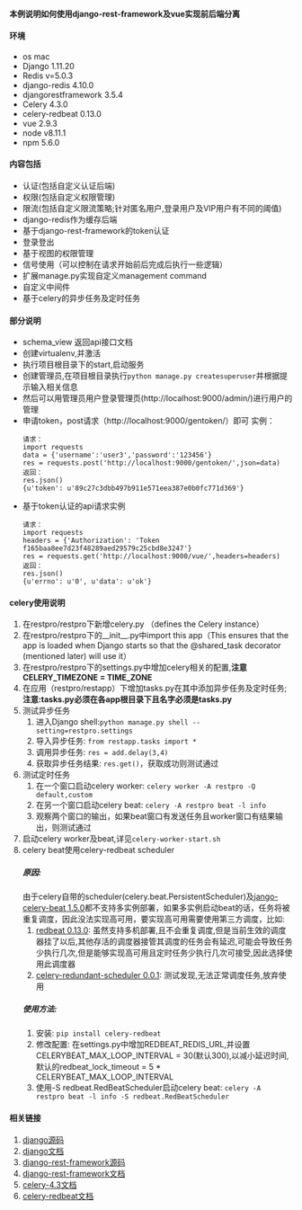 #### 本例说明如何使用django-rest-framework及vue实现前后端分离
#### 环境
* os mac
* Django 1.11.20
* Redis v=5.0.3
* django-redis 4.10.0
* djangorestframework 3.5.4
* Celery 4.3.0
* celery-redbeat 0.13.0
* vue 2.9.3
* node v8.11.1
* npm 5.6.0
#### 内容包括
* 认证(包括自定义认证后端)
* 权限(包括自定义权限管理)
* 限流(包括自定义限流策略;针对匿名用户,登录用户及VIP用户有不同的阈值)
* django-redis作为缓存后端
* 基于django-rest-framework的token认证
* 登录登出
* 基于视图的权限管理
* 信号使用（可以控制在请求开始前后完成后执行一些逻辑）
* 扩展manage.py实现自定义management command
* 自定义中间件
* 基于celery的异步任务及定时任务
#### 部分说明
* schema_view 返回api接口文档
* 创建virtualenv,并激活
* 执行项目根目录下的start,启动服务
* 创建管理员,在项目根目录执行`python manage.py createsuperuser`并根据提示输入相关信息
* 然后可以用管理员用户登录管理页(http://localhost:9000/admin/)进行用户的管理
* 申请token，post请求（http://localhost:9000/gentoken/）即可
    实例：
    ```
    请求：
    import requests
    data = {'username':'user3','password':'123456'}
    res = requests.post('http://localhost:9000/gentoken/',json=data)
    返回：
    res.json()
    {u'token': u'89c27c3dbb497b911e571eea387e0b0fc771d369'}
    ```
* 基于token认证的api请求实例
    ```
    请求：
    import requests
    headers = {'Authorization': 'Token f165baa8ee7d23f48289aed29579c25cbd8e3247'}
    res = requests.get('http://localhost:9000/vue/',headers=headers)
    返回：
    res.json()
    {u'errno': u'0', u'data': u'ok'}
    ```
#### celery使用说明
1. 在restpro/restpro下新增celery.py （defines the Celery instance）
2. 在restpro/restpro下的__init__.py中import this app（This ensures that the app is loaded when Django starts so that the @shared_task decorator (mentioned later) will use it）
3. 在restpro/restpro下的settings.py中增加celery相关的配置,**注意CELERY_TIMEZONE = TIME_ZONE**
4. 在应用（restpro/restapp）下增加tasks.py在其中添加异步任务及定时任务;**注意:tasks.py必须在各app根目录下且名字必须是tasks.py**
5. 测试异步任务
    1. 进入Django shell:`python manage.py shell --setting=restpro.settings`
    2. 导入异步任务: `from restapp.tasks import *`
    3. 调用异步任务: `res = add.delay(3,4)`
    4. 获取异步任务结果: `res.get()`，获取成功则测试通过
6. 测试定时任务
    1. 在一个窗口启动celery worker: `celery worker -A restpro -Q default,custom`
    2. 在另一个窗口启动celery beat: `celery -A restpro beat -l info`
    3. 观察两个窗口的输出，如果beat窗口有发送任务且worker窗口有结果输出，则测试通过
7. 启动celery worker及beat,详见`celery-worker-start.sh`
8. celery beat使用celery-redbeat scheduler
   ##### 原因:
   由于celery自带的scheduler(celery.beat.PersistentScheduler)及[jango-celery-beat 1.5.0](https://github.com/celery/django-celery-beat)都不支持多实例部署，如果多实例启动beat的话，任务将被重复调度，因此没法实现高可用，要实现高可用需要使用第三方调度，比如:
   1. [redbeat 0.13.0](https://github.com/sibson/redbeat):
   虽然支持多机部署,且不会重复调度,但是当前生效的调度器挂了以后,其他存活的调度器接管其调度的任务会有延迟,可能会导致任务少执行几次,但是能够实现高可用且定时任务少执行几次可接受,因此选择使用此调度器
   2. [celery-redundant-scheduler 0.0.1](https://github.com/MnogoByte/celery-redundant-scheduler):
   测试发现,无法正常调度任务,放弃使用
   ##### 使用方法:
   1. 安装: `pip install celery-redbeat`
   2. 修改配置: 在settings.py中增加REDBEAT_REDIS_URL,并设置CELERYBEAT_MAX_LOOP_INTERVAL = 30(默认300),以减小延迟时间,默认的redbeat_lock_timeout = 5 * CELERYBEAT_MAX_LOOP_INTERVAL
   3. 使用-S redbeat.RedBeatScheduler启动celery beat: `celery -A restpro beat -l info -S redbeat.RedBeatScheduler`

#### 相关链接
1. [django源码](https://github.com/django/django)
2. [django文档](https://docs.djangoproject.com/zh-hans)
3. [django-rest-framework源码](https://github.com/encode/django-rest-framework)
4. [django-rest-framework文档](https://q1mi.github.io/Django-REST-framework-documentation)
5. [celery-4.3文档](http://docs.celeryproject.org/en/latest/index.html)
6. [celery-redbeat文档](https://pypi.org/project/celery-redbeat/)
